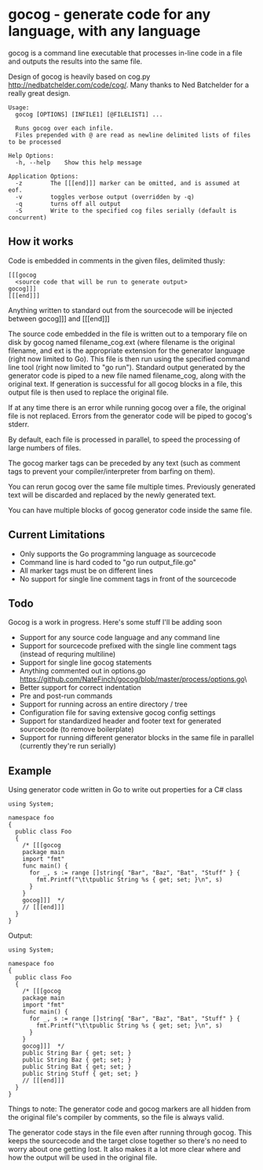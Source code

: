 gocog - generate code for any language, with any language
=====

gocog is a command line executable that processes in-line code in a file and outputs the results into the same file.

Design of gocog is heavily based on cog.py <http://nedbatchelder.com/code/cog/>.  Many thanks to Ned Batchelder for a really great design.

    Usage:
      gocog [OPTIONS] [INFILE1] [@FILELIST1] ...
      
      Runs gocog over each infile. 
      Files prepended with @ are read as newline delimited lists of files to be processed
    
    Help Options:
      -h, --help    Show this help message
    
    Application Options:
      -z        The [[[end]]] marker can be omitted, and is assumed at eof.
      -v        toggles verbose output (overridden by -q)
      -q        turns off all output
      -S        Write to the specified cog files serially (default is concurrent)

How it works
------

Code is embedded in comments in the given files, delimited thusly:

    [[[gocog
      <source code that will be run to generate output>
    gocog]]]
    [[[end]]]

Anything written to standard out from the sourcecode will be injected between gocog]]] and [[[end]]]

The source code embedded in the file is written out to a temporary file on disk by gocog named filename_cog.ext (where filename is the original filename, and ext is the appropriate extension for the generator language (right now limited to Go). This file is then run using the specified command line tool (right now limited to "go run").  Standard output generated by the generator code is piped to a new file named filename_cog, along with the original text. If generation is successful for all gocog blocks in a file, this output file is then used to replace the original file.

If at any time there is an error while running gocog over a file, the original file is not replaced. Errors from the generator code will be piped to gocog's stderr.

By default, each file is processed in parallel, to speed the processing of large numbers of files.

The gocog marker tags can be preceded by any text (such as comment tags to prevent your compiler/interpreter from barfing on them).

You can rerun gocog over the same file multiple times. Previously generated text will be discarded and replaced by the newly generated text.

You can have multiple blocks of gocog generator code inside the same file.

Current Limitations
----------

* Only supports the Go programming language as sourcecode
* Command line is hard coded to "go run output_file.go"
* All marker tags must be on different lines
* No support for single line comment tags in front of the sourcecode 

Todo
----
Gocog is a work in progress. Here's some stuff I'll be adding soon

* Support for any source code language and any command line
* Support for sourcecode prefixed with the single line comment tags (instead of requring multiline)
* Support for single line gocog statements
* Anything commented out in options.go <https://github.com/NateFinch/gocog/blob/master/process/options.go>\
* Better support for correct indentation
* Pre and post-run commands
* Support for running across an entire directory / tree
* Configuration file for saving extensive gocog config settings
* Support for standardized header and footer text for generated sourcecode (to remove boilerplate)
* Support for running different generator blocks in the same file in parallel (currently they're run serially)

Example
------
Using generator code written in Go to write out properties for a C# class

    using System;
    
    namespace foo 
    {
      public class Foo
      {
        /* [[[gocog
        package main
        import "fmt"
        func main() {
          for _, s := range []string{ "Bar", "Baz", "Bat", "Stuff" } {
            fmt.Printf("\t\tpublic String %s { get; set; }\n", s)
          }
        }
        gocog]]]  */
        // [[[end]]]
      }
    }

Output:

    using System;
    
    namespace foo 
    {
      public class Foo
      {
        /* [[[gocog
        package main
        import "fmt"
        func main() {
          for _, s := range []string{ "Bar", "Baz", "Bat", "Stuff" } {
            fmt.Printf("\t\tpublic String %s { get; set; }\n", s)
          }
        }
        gocog]]]  */
        public String Bar { get; set; }
        public String Baz { get; set; }
        public String Bat { get; set; }
        public String Stuff { get; set; }
        // [[[end]]]
      }
    }

Things to note:
The generator code and gocog markers are all hidden from the original file's compiler by comments, so the file is always valid.

The generator code stays in the file even after running through gocog. This keeps the sourcecode and the target close together so there's no need to worry about one getting lost. It also makes it a lot more clear where and how the output will be used in the original file.
